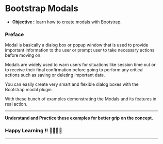 # Bootstrap Modals
- **Objective :** learn how to create modals with Bootstrap.

### Preface
Modal is basically a dialog box or popup window that is used to provide important information to the user or prompt user to take necessary actions before moving on.

Modals are widely used to warn users for situations like session time out or to receive their final confirmation before going to perform any critical actions such as saving or deleting important data.

You can easily create very smart and flexible dialog boxes with the Bootstrap modal plugin.

With these bunch of examples demonstrating the Modals and its features in real action.

---
**Understand and Practice these examples for better grip on the concept.**

### Happy Learning !! 👍🏻✌🏻

---